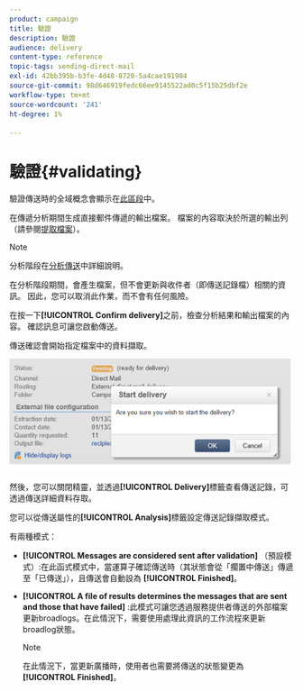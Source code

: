 ```yaml
---
product: campaign
title: 驗證
description: 驗證
audience: delivery
content-type: reference
topic-tags: sending-direct-mail
exl-id: 42bb395b-b3fe-4d48-8720-5a4cae191984
source-git-commit: 98d646919fedc66ee9145522ad0c5f15b25dbf2e
workflow-type: tm+mt
source-wordcount: '241'
ht-degree: 1%

---
```


# 驗證{#validating}

驗證傳送時的全域概念會顯示在[此區段](../../delivery/using/steps-validating-the-delivery.md)中。

在傳遞分析期間生成直接郵件傳遞的輸出檔案。 檔案的內容取決於所選的輸出列（請參閱[提取檔案](../../delivery/using/defining-the-direct-mail-content.md#extraction-file)）。

>[!NOTE]
>
>分析階段在[分析傳送](../../delivery/using/steps-validating-the-delivery.md#analyzing-the-delivery)中詳細說明。

在分析階段期間，會產生檔案，但不會更新與收件者（即傳送記錄檔）相關的資訊。 因此，您可以取消此作業，而不會有任何風險。

在按一下&#x200B;**[!UICONTROL Confirm delivery]**&#x200B;之前，檢查分析結果和輸出檔案的內容。 確認訊息可讓您啟動傳送。

傳送確認會開始指定檔案中的資料擷取。

![](assets/s_ncs_user_postal_del_send_confirm_postal.png)

然後，您可以關閉精靈，並透過&#x200B;**[!UICONTROL Delivery]**&#x200B;標籤查看傳送記錄，可透過傳送詳細資料存取。

您可以從傳送屬性的&#x200B;**[!UICONTROL Analysis]**&#x200B;標籤設定傳送記錄擷取模式。

有兩種模式：

* **[!UICONTROL Messages are considered sent after validation]** （預設模式）:在此函式模式中，當運算子確認傳送時（其狀態會從「擱置中傳送」傳遞至「已傳送」），且傳送會自動設為 **[!UICONTROL Finished]**。
* **[!UICONTROL A file of results determines the messages that are sent and those that have failed]** :此模式可讓您透過服務提供者傳送的外部檔案更新broadlogs。在此情況下，需要使用處理此資訊的工作流程來更新broadlog狀態。

   >[!NOTE]
   >
   >在此情況下，當更新廣播時，使用者也需要將傳送的狀態變更為&#x200B;**[!UICONTROL Finished]**。
